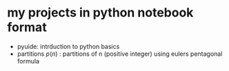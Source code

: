 # my projects in python notebook format
+ pyuide: intrduction to python basics
+ partitions $p(n)$ : partitions of n (positive integer) using eulers pentagonal formula
